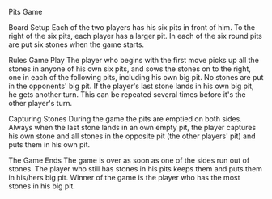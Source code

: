 Pits Game

Board Setup
Each of the two players has his six pits in front of him. To the right of the six pits, each player has a larger pit. In each of the six round pits are put six stones when the game starts.

Rules
Game Play
The player who begins with the first move picks up all the stones in anyone of his own six pits, and sows the stones on to the right, one in each of the following pits, including his own big pit. No stones are put in the opponents' big pit. If the player's last stone lands in his own big pit, he gets another turn. This can be repeated several times before it's the other player's turn.

Capturing Stones
During the game the pits are emptied on both sides. Always when the last stone lands in an own empty pit, the player captures his own stone and all stones in the opposite pit (the other players' pit) and puts them in his own pit.


The Game Ends
The game is over as soon as one of the sides run out of stones. The player who still has stones in his pits keeps them and puts them in his/hers big pit. Winner of the game is the player who has the most stones in his big pit.
